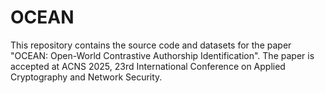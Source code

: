 # OCEAN


This repository contains the source code and datasets for the paper "OCEAN: Open-World Contrastive Authorship Identification". The paper is accepted at ACNS 2025, 23rd International Conference on Applied Cryptography and Network Security.